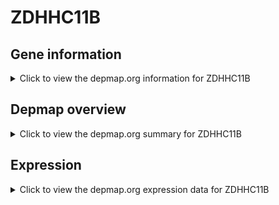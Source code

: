 <h1>ZDHHC11B</h1>

<h2>Gene information</h2>
<details>
  <summary>Click to view the depmap.org information for ZDHHC11B</summary>
  <p><a href="https://depmap.org/portal/gene/ZDHHC11B?tab=about" target="_BLANK">Open page in a new tab...</a></p>
  <iframe src="https://depmap.org/portal/gene/ZDHHC11B?tab=about" style="border:none;width:100%;height:800px"></iframe>
</details>

<h2>Depmap overview</h2>
<details>
  <summary>Click to view the depmap.org summary for ZDHHC11B</summary>
  <p><a href="https://depmap.org/portal/gene/ZDHHC11B?tab=overview" target="_BLANK">Open page in a new tab...</a></p>
  <iframe src="https://depmap.org/portal/gene/ZDHHC11B?tab=overview" style="border:none;width:100%;height:800px"></iframe>
</details>

<h2>Expression</h2>
<details>
  <summary>Click to view the depmap.org expression data for ZDHHC11B</summary>
  <p><a href="https://depmap.org/portal/gene/ZDHHC11B?tab=characterization" target="_BLANK">Open page in a new tab...</a></p>
  <iframe src="https://depmap.org/portal/gene/ZDHHC11B?tab=characterization" style="border:none;width:100%;height:800px"></iframe>
</details>


<!--
<h2>Reactome Pathway diagram</h2>
<details>
  <summary>Click to view the Reactome pathway for ZDHHC11B</summary>
  <p><a href="PURL" target="_BLANK">Open page in a new tab...</a></p>
  PNAME
</details>
-->


